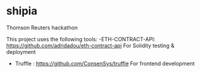 # shipia
Thomson Reuters hackathon

This project uses the following tools:
-ETH-CONTRACT-API: https://github.com/adridadou/eth-contract-api
For Solidity testing & deployment

- Truffle : https://github.com/ConsenSys/truffle
For frontend development
